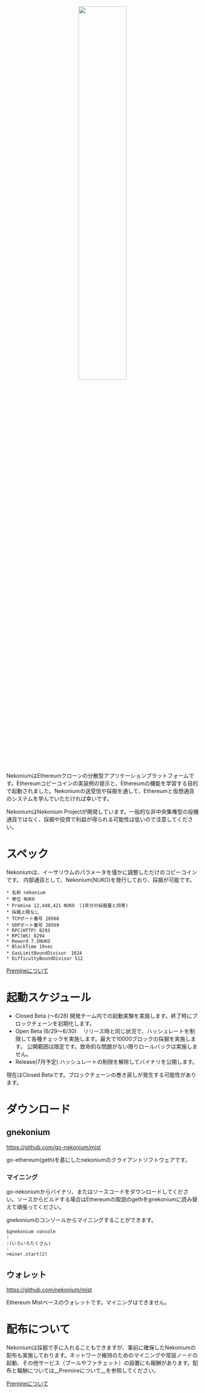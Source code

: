 <div style="text-align:center;width:100%">
<img src="https://raw.githubusercontent.com/nekonium/nekonium.github.io/master/nekonium.png" width="50%"/>
</div>
<br/>
<br/>


NekoniumはEthereumクローンの分散型アプリケーションプラットフォームです。Ethereumコピーコインの実装例の提示と、Ethereumの機能を学習する目的で起動されました。Nekoniumの送受信や採掘を通して、Ethereumと仮想通貨のシステムを学んでいただければ幸いです。

NekoniumはNekonium Projectが開発しています。一般的な非中央集権型の投機通貨ではなく、採掘や投資で利益が得られる可能性は低いので注意してください。


# スペック
Nekoniumは、イーサリウムのパラメータを僅かに調整しただけのコピーコインです。
内部通貨として、Nekonium(NUKO)を発行しており、採掘が可能です。

```
* 名称 nekonium
* 単位 NUKO
* Premine 12,448,421 NUKO　(1年分の採掘量と同等)
* 採掘上限なし
* TCPポート番号 28568
* UDPポート番号 28569
* RPC(HTTP) 8293
* RPC(WS) 8294
* Reword 7.5NUKO
* BlockTime	19sec
* GasLimitBoundDivisor　1024
* DifficultyBoundDivisor 512
```

<a href="https://nekonium.github.io/premine.html">Premineについて</a>


# 起動スケジュール

* Closed Beta (～6/28)
 開発チーム内での起動実験を実施します。終了時にブロックチェーンを初期化します。
* Open Beta (6/29～6/30)　
 リリース時と同じ状況で、ハッシュレートを制限して各種チェックを実施します。最大で10000ブロックの採掘を実施します。
 公開範囲は限定です。致命的な問題がない限りロールバックは実施しません。
* Release(7月予定)
 ハッシュレートの制限を解除してバイナリを公開します。

現在はClosed Betaです。ブロックチェーンの巻き戻しが発生する可能性があります。


# ダウンロード

## gnekonium
<a href="https://github.com/nekonium/go-nekonium">https://github.com/go-nekonium/mist</a> 

go-ethereum(geth)を基にしたnekoniumのクライアントソフトウェアです。

### マイニング
go-nekoniumからバイナリ、またはソースコードをダウンロードしてください。ソースからビルドする場合はEthereumの取説のgethをgnekoniumに読み替えて頑張ってください。

gnekoniumのコンソールからマイニングすることができます。

    $gnekonium console
    :
    :(いろいろたくさん)
    :
    >miner.start(2)

## ウォレット

<a href="https://github.com/nekonium/mist">https://github.com/nekonium/mist</a> 

Ethereum Mistベースのウォレットです。マイニングはできません。


# 配布について
Nekoniumは採掘で手に入れることもできますが、事前に確保したNekoniumの配布も実施しております。ネットワーク維持のためのマイニングや常設ノードの起動、その他サービス（プールやファチェット）の設置にも報酬があります。配布と報酬については__Premineについて__を参照してください。

<a href="https://nekonium.github.io/premine.html">Premineについて</a>

